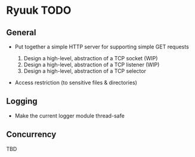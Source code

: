# Ryuuk TODO


General
-------

* Put together a simple HTTP server for supporting simple GET requests
    1. Design a high-level, abstraction of a TCP socket (WIP)
    2. Design a high-level, abstraction of a TCP listener (WIP)
    3. Design a high-level, abstraction of a TCP selector

* Access restriction (to sensitive files & directories)


Logging
-------

* Make the current logger module thread-safe


Concurrency
-----------

TBD

